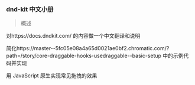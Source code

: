 ### dnd-kit 中文小册

> 概述

对https://docs.dndkit.com/ 的内容做一个中文翻译和说明

简化https://master--5fc05e08a4a65d0021ae0bf2.chromatic.com/?path=/story/core-draggable-hooks-usedraggable--basic-setup 中的示例代码并实现

用 JavaScript 原生实现常见拖拽的效果

